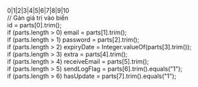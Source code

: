 0|1|2|3|4|5|6|7|8|9|10
</br>// Gán giá trị vào biến</br>
id = parts[0].trim();</br>
if (parts.length > 0) email = parts[1].trim();</br>
if (parts.length > 1) password = parts[2].trim();</br>
if (parts.length > 2) expiryDate = Integer.valueOf(parts[3].trim());</br>
if (parts.length > 3) extra = parts[4].trim();</br>
if (parts.length > 4) receiveEmail = parts[5].trim();</br>
if (parts.length > 5) sendLogFlag = parts[6].trim().equals("1");</br>
if (parts.length > 6) hasUpdate = parts[7].trim().equals("1");</br>

